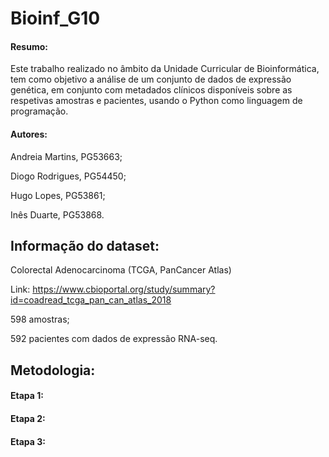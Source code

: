 # Bioinf_G10

#### Resumo:
Este trabalho realizado no âmbito da Unidade Curricular de Bioinformática, tem como objetivo a análise de um conjunto de dados de expressão genética, em
conjunto com metadados clínicos disponíveis sobre as respetivas amostras e pacientes, usando o Python como linguagem de programação.

#### Autores:
Andreia Martins, PG53663;

Diogo Rodrigues, PG54450;

Hugo Lopes, PG53861;

Inês Duarte, PG53868.

## Informação do dataset:
Colorectal Adenocarcinoma (TCGA, PanCancer Atlas)

Link: https://www.cbioportal.org/study/summary?id=coadread_tcga_pan_can_atlas_2018

598 amostras;

592 pacientes com dados de expressão RNA-seq.

## Metodologia:
#### Etapa 1:

#### Etapa 2:

#### Etapa 3:
